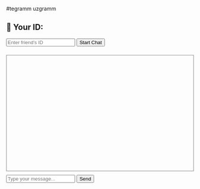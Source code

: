 #tegramm
uzgramm
<!DOCTYPE html>
<html>
<head>
  <meta charset="UTF-8">
  <title>OpenTegram Chat</title>
  <script type="module">
    // Импорт Firebase SDK
    import { initializeApp } from "https://www.gstatic.com/firebasejs/10.12.2/firebase-app.js";
    import { getDatabase, ref, push, onChildAdded } from "https://www.gstatic.com/firebasejs/10.12.2/firebase-database.js";

    // Конфигурация Firebase
    const firebaseConfig = {
      apiKey: "AIzaSyAhiffnqKg-ZCvBxucSVXb5UvHiBNVtbZw",
      authDomain: "tegramm-73828.firebaseapp.com",
      databaseURL: "https://tegramm-73828-default-rtdb.firebaseio.com",
      projectId: "tegramm-73828",
      storageBucket: "tegramm-73828.appspot.com",
      messagingSenderId: "841309606863",
      appId: "1:841309606863:web:875c07b87841dd45a0b8ba",
      measurementId: "G-9PCYZR3LK9"
    };

    const app = initializeApp(firebaseConfig);
    const db = getDatabase(app);

    // Получение или генерация уникального ID пользователя
    let myID = localStorage.getItem("myID");
    if (!myID) {
      myID = "user_" + Math.random().toString(36).substring(2, 10);
      localStorage.setItem("myID", myID);
    }
    document.getElementById("my-id").innerText = myID;

    // Переменные
    let currentChatID = null;

    // Поиск по ID
    document.getElementById("searchBtn").onclick = () => {
      currentChatID = document.getElementById("searchInput").value.trim();
      if (!currentChatID) return;
      document.getElementById("chat-with").innerText = "Chat with: " + currentChatID;
      document.getElementById("messages").innerHTML = "";

      const chatPath = getChatPath(myID, currentChatID);
      const chatRef = ref(db, chatPath);

      // Прослушка новых сообщений
      onChildAdded(chatRef, (data) => {
        const msg = data.val();
        const div = document.createElement("div");
        div.textContent = `${msg.sender === myID ? "You" : msg.sender}: ${msg.text}`;
        document.getElementById("messages").appendChild(div);
      });
    };

    // Отправка сообщения
    document.getElementById("sendBtn").onclick = () => {
      const msg = document.getElementById("msgInput").value.trim();
      if (!msg || !currentChatID) return;

      const chatPath = getChatPath(myID, currentChatID);
      const chatRef = ref(db, chatPath);

      push(chatRef, {
        sender: myID,
        text: msg,
        timestamp: Date.now()
      });

      document.getElementById("msgInput").value = "";
    };

    // Генерация уникального пути для пары пользователей
    function getChatPath(id1, id2) {
      return "chats/" + [id1, id2].sort().join("_");
    }
  </script>
</head>
<body>
  <h2>🔐 Your ID: <span id="my-id"></span></h2>
  <input id="searchInput" placeholder="Enter friend's ID" />
  <button id="searchBtn">Start Chat</button>
  <h3 id="chat-with"></h3>

  <div id="messages" style="border:1px solid gray; height:300px; overflow:auto; padding:5px; margin:10px 0;"></div>

  <input id="msgInput" placeholder="Type your message..." />
  <button id="sendBtn">Send</button>
</body>
</html>
